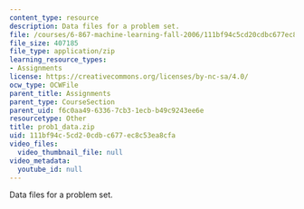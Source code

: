 ```yaml
---
content_type: resource
description: Data files for a problem set.
file: /courses/6-867-machine-learning-fall-2006/111bf94c5cd20cdbc677ec8c53ea8cfa_prob1_data.zip
file_size: 407185
file_type: application/zip
learning_resource_types:
- Assignments
license: https://creativecommons.org/licenses/by-nc-sa/4.0/
ocw_type: OCWFile
parent_title: Assignments
parent_type: CourseSection
parent_uid: f6c0aa49-6336-7cb3-1ecb-b49c9243ee6e
resourcetype: Other
title: prob1_data.zip
uid: 111bf94c-5cd2-0cdb-c677-ec8c53ea8cfa
video_files:
  video_thumbnail_file: null
video_metadata:
  youtube_id: null
---
```

Data files for a problem set.